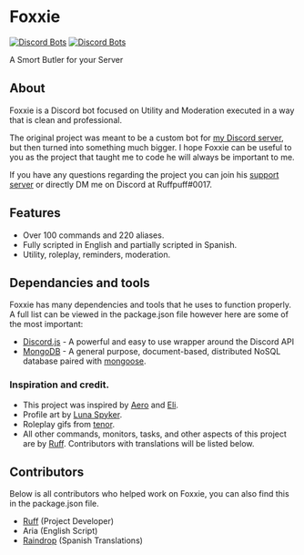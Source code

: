 # Foxxie
[![Discord Bots](https://top.gg/api/widget/status/812546582531801118.svg)](https://top.gg/bot/812546582531801118) [![Discord Bots](https://top.gg/api/widget/upvotes/812546582531801118.svg)](https://top.gg/bot/812546582531801118)

A Smort Butler for your Server

## About

Foxxie is a Discord bot focused on Utility and Moderation executed in a way that is clean and professional.

The original project was meant to be a custom bot for [my Discord server](https://discord.gg/kAbuCpfnCk), but then turned into something much bigger. I hope Foxxie can be useful to you as the project that taught me to code he will always be important to me.

If you have any questions regarding the project you can join his [support server](https://discord.gg/jMernA8hD9) or directly DM me on Discord at Ruffpuff#0017.

## Features

* Over 100 commands and 220 aliases.
* Fully scripted in English and partially scripted in Spanish.
* Utility, roleplay, reminders, moderation.

## Dependancies and tools

Foxxie has many dependencies and tools that he uses to function properly. A full list can be viewed in the package.json file however here are some of the most important:
- [Discord.js](https://discord.js.org) - A powerful and easy to use wrapper around the Discord API
- [MongoDB](https://www.mongodb.com/) - A general purpose, document-based, distributed NoSQL database paired with [mongoose](https://mongoosejs.com).

### Inspiration and credit.

* This project was inspired by [Aero](https://aero.bot) and [Eli](https://discord.com/invite/yua).
* Profile art by [Luna Spyker](https://twitter.com/LunaSpyker).
* Roleplay gifs from [tenor](https://tenor.com).
* All other commands, monitors, tasks, and other aspects of this project are by [Ruff](https://github.com/Ruffpuff1). Contributors with translations will be listed below.

## Contributors

Below is all contributors who helped work on Foxxie, you can also find this in the package.json file.
- [Ruff](https://github.com/Ruffpuff1) (Project Developer)
- Aria (English Script)
- [Raindrop](https://github.com/Raindrop-Droptop) (Spanish Translations)